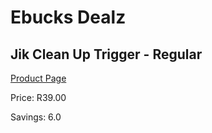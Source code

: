 
# Ebucks Dealz
## Jik Clean Up Trigger - Regular
[Product Page](https://www.ebucks.com/web/shop/productSelected.do?prodId=380898519&catId=908586136)

Price: R39.00

Savings: 6.0


	